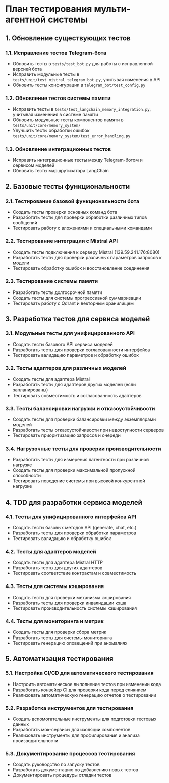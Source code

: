 # План тестирования мульти-агентной системы

## 1. Обновление существующих тестов

### 1.1. Исправление тестов Telegram-бота
- Обновить тесты в `tests/test_bot.py` для работы с исправленной версией бота
- Исправить модульные тесты в `tests/unit/test_mistral_telegram_bot.py`, учитывая изменения в API
- Обновить тесты конфигурации в `telegram_bot/test_config.py`

### 1.2. Обновление тестов системы памяти
- Исправить тесты в `tests/test_langchain_memory_integration.py`, учитывая изменения в системе памяти
- Обновить модульные тесты компонентов памяти в `tests/unit/core/memory_system/` 
- Улучшить тесты обработки ошибок `tests/unit/core/memory_system/test_error_handling.py`

### 1.3. Обновление интеграционных тестов
- Исправить интеграционные тесты между Telegram-ботом и сервисом моделей
- Обновить тесты маршрутизатора LangChain

## 2. Базовые тесты функциональности

### 2.1. Тестирование базовой функциональности бота
- Создать тесты проверки основных команд бота
- Разработать тесты для проверки обработки различных типов сообщений
- Тестировать работу с вложениями и специальными командами

### 2.2. Тестирование интеграции с Mistral API
- Создать тесты подключения к серверу Mistral (139.59.241.176:8080)
- Разработать тесты для проверки различных параметров запросов к модели
- Тестировать обработку ошибок и восстановление соединения

### 2.3. Тестирование системы памяти
- Разработать тесты долгосрочной памяти
- Создать тесты для системы прогрессивной суммаризации
- Тестировать работу с Qdrant и векторным хранилищем

## 3. Разработка тестов для сервиса моделей

### 3.1. Модульные тесты для унифицированного API
- Создать тесты базового API сервиса моделей
- Разработать тесты для проверки согласованности интерфейса
- Тестировать валидацию параметров и обработку ошибок

### 3.2. Тесты адаптеров для различных моделей
- Создать тесты для адаптера Mistral
- Разработать тесты для адаптеров других моделей (если запланированы)
- Тестировать совместимость и согласованность адаптеров

### 3.3. Тесты балансировки нагрузки и отказоустойчивости
- Создать тесты для проверки балансировки между экземплярами моделей
- Разработать тесты отказоустойчивости при недоступности серверов
- Тестировать приоритизацию запросов и очереди

### 3.4. Нагрузочные тесты для проверки производительности
- Разработать тесты для измерения латентности при различной нагрузке
- Создать тесты для проверки максимальной пропускной способности
- Тестировать поведение системы при высокой конкурентной нагрузке

## 4. TDD для разработки сервиса моделей

### 4.1. Тесты для унифицированного интерфейса API
- Создать тесты базовых методов API (generate, chat, etc.)
- Разработать тесты для проверки обработки параметров
- Тестировать валидацию и обработку ошибок

### 4.2. Тесты для адаптеров моделей
- Создать тесты для адаптера Mistral HTTP
- Разработать тесты для других адаптеров
- Тестировать соответствие контрактам и совместимость

### 4.3. Тесты для системы кэширования
- Создать тесты для проверки механизма кэширования
- Разработать тесты для проверки инвалидации кэша
- Тестировать производительность системы кэширования

### 4.4. Тесты для мониторинга и метрик
- Создать тесты для проверки сбора метрик
- Разработать тесты для системы мониторинга
- Тестировать генерацию оповещений при аномалиях

## 5. Автоматизация тестирования

### 5.1. Настройка CI/CD для автоматического тестирования
- Настроить автоматическое выполнение тестов при изменении кода
- Разработать конвейер CI для проверки кода перед слиянием
- Реализовать автоматическую генерацию отчетов о тестировании

### 5.2. Разработка инструментов для тестирования
- Создать вспомогательные инструменты для подготовки тестовых данных
- Разработать мок-сервисы для изоляции компонентов
- Реализовать инструменты для профилирования и анализа производительности

### 5.3. Документирование процессов тестирования
- Создать руководство по запуску тестов
- Разработать документацию по добавлению новых тестов
- Документировать процедуры отладки тестов 